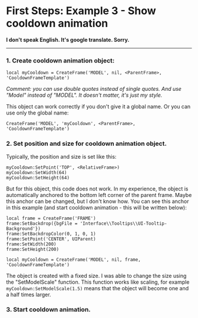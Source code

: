 # First Steps: Example 3 - Show cooldown animation

**I don't speak English. It's google translate. Sorry.**

---

### 1. Create cooldown animation object:
```
local myCooldown = CreateFrame('MODEL', nil, <ParentFrame>, 'CooldownFrameTemplate')
```
*Comment: you can use double quotes instead of single quotes. And use "Model" instead of "MODEL". It doesn't matter, it's just my style.*

This object can work correctly if you don't give it a global name. Or you can use only the global name:
```
CreateFrame('MODEL', 'myCooldown', <ParentFrame>, 'CooldownFrameTemplate')
```

### 2. Set position and size for cooldown animation object.

Typically, the position and size is set like this:
```
myCooldown:SetPoint('TOP', <RelativeFrame>)
myCooldown:SetWidth(64)
myCooldown:SetHeight(64)
```
But for this object, this code does not work. In my experience, the object is automatically anchored to the bottom left corner of the parent frame. Maybe this anchor can be changed, but I don't know how. You can see this anchor in this example (and start cooldown animation - this will be written below):
```
local frame = CreateFrame('FRAME')
frame:SetBackdrop({bgFile = 'Interface\\Tooltips\\UI-Tooltip-Background'})
frame:SetBackdropColor(0, 1, 0, 1)
frame:SetPoint('CENTER', UIParent)
frame:SetWidth(200)
frame:SetHeight(200)

local myCooldown = CreateFrame('MODEL', nil, frame, 'CooldownFrameTemplate')
```
The object is created with a fixed size. I was able to change the size using the "SetModelScale" function. This function works like scaling, for example `myCooldown:SetModelScale(1.5)` means that the object will become one and a half times larger.

### 3. Start cooldown animation.









